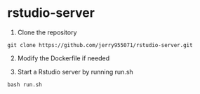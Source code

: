 # rstudio-server

1. Clone the repository
```
git clone https://github.com/jerry955071/rstudio-server.git
```

2. Modify the Dockerfile if needed

3. Start a Rstudio server by running run.sh
```
bash run.sh
```